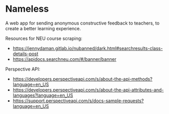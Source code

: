 # Nameless
A web app for sending anonymous constructive feedback to teachers, to create a better learning experience.



Resources for NEU course scraping:
- https://jennydaman.gitlab.io/nubanned/dark.html#searchresults-class-details-post
- https://apidocs.searchneu.com/#/banner/banner

Perspective API:
- https://developers.perspectiveapi.com/s/about-the-api-methods?language=en_US
- https://developers.perspectiveapi.com/s/about-the-api-attributes-and-languages?language=en_US
- https://support.perspectiveapi.com/s/docs-sample-requests?language=en_US



